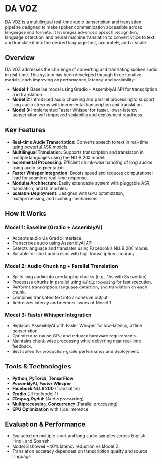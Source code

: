 # DA VOZ

DA VOZ is a multilingual real-time audio transcription and translation pipeline designed to make spoken communication accessible across languages and formats. It leverages advanced speech recognition, language detection, and neural machine translation to convert voice to text and translate it into the desired language-fast, accurately, and at scale.


## Overview

DA VOZ addresses the challenge of converting and translating spoken audio in real-time. This system has been developed through three iterative models, each improving on performance, latency, and scalability:

- **Model 1:** Baseline model using Gradio + AssemblyAI API for transcription and translation.
- **Model 2:** Introduced audio chunking and parallel processing to support long audio streams with incremental transcription and translation.
- **Model 3:** Implemented Faster Whisper for faster, lower-latency transcription with improved scalability and deployment readiness.


## Key Features

- **Real-time Audio Transcription:** Converts speech to text in real-time using powerful ASR models.
- **Multilingual Translation:** Supports transcription and translation in multiple languages using the NLLB 200 model.
- **Incremental Processing:** Efficient chunk-wise handling of long audios using audio segmentation.
- **Faster Whisper Integration:** Boosts speed and reduces computational load for seamless real-time response.
- **Modular Architecture:** Easily extendable system with pluggable ASR, translation, and UI modules.
- **Scalable Deployment:** Designed with GPU optimization, multiprocessing, and caching mechanisms.


## How It Works

### Model 1: Baseline (Gradio + AssemblyAI)
- Accepts audio via Gradio interface.
- Transcribes audio using AssemblyAI API.
- Detects language and translates using Facebook’s NLLB 200 model.
- Suitable for short audio clips with high transcription accuracy.

### Model 2: Audio Chunking + Parallel Translation
- Splits long audio into overlapping chunks (e.g., 15s with 3s overlap).
- Processes chunks in parallel using `multiprocessing` for fast execution.
- Performs transcription, language detection, and translation on each chunk.
- Combines translated text into a cohesive output.
- Addresses latency and memory issues of Model 1.

### Model 3: Faster Whisper Integration
- Replaces AssemblyAI with Faster Whisper for low-latency, offline transcription.
- Optimized to run on GPU and reduced hardware requirements.
- Maintains chunk-wise processing while delivering near real-time feedback.
- Best suited for production-grade performance and deployment.


## Tools & Technologies

- **Python**, **PyTorch**, **TensorFlow**
- **AssemblyAI**, **Faster Whisper**
- **Facebook NLLB 200** (Translation)
- **Gradio** (UI for Model 1)
- **FFmpeg**, **Pydub** (Audio processing)
- **Multiprocessing**, **Concurrency** (Parallel processing)
- **GPU Optimization** with `fp16` inference


## Evaluation & Performance

- Evaluated on multiple short and long audio samples across English, Hindi, and Spanish.
- Model 3 showed ~40% latency reduction vs Model 2.
- Translation accuracy dependent on transcription quality and source language.
